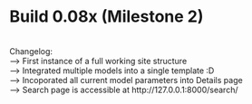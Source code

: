 # Build 0.08x (Milestone 2)
<br>
Changelog:
<br>
--> First instance of a full working site structure<br>
--> Integrated multiple models into a single template :D<br>
--> Incoporated all current model parameters into Details page<br>
--> Search page is accessible at http://127.0.0.1:8000/search/<br>
